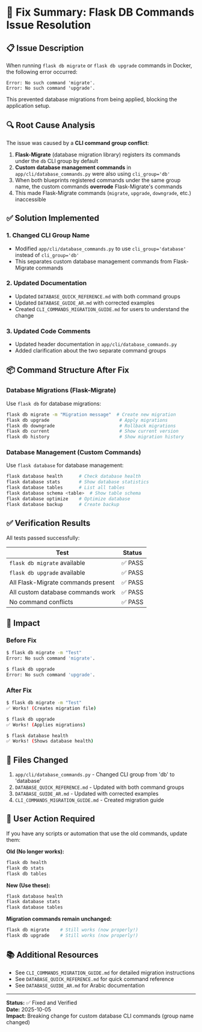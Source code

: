 # 🔧 Fix Summary: Flask DB Commands Issue Resolution

## 📋 Issue Description
When running `flask db migrate` or `flask db upgrade` commands in Docker, the following error occurred:
```
Error: No such command 'migrate'.
Error: No such command 'upgrade'.
```

This prevented database migrations from being applied, blocking the application setup.

## 🔍 Root Cause Analysis

The issue was caused by a **CLI command group conflict**:

1. **Flask-Migrate** (database migration library) registers its commands under the `db` CLI group by default
2. **Custom database management commands** in `app/cli/database_commands.py` were also using `cli_group='db'`
3. When both blueprints registered commands under the same group name, the custom commands **overrode** Flask-Migrate's commands
4. This made Flask-Migrate commands (`migrate`, `upgrade`, `downgrade`, etc.) inaccessible

## ✅ Solution Implemented

### 1. Changed CLI Group Name
- Modified `app/cli/database_commands.py` to use `cli_group='database'` instead of `cli_group='db'`
- This separates custom database management commands from Flask-Migrate commands

### 2. Updated Documentation
- Updated `DATABASE_QUICK_REFERENCE.md` with both command groups
- Updated `DATABASE_GUIDE_AR.md` with corrected examples
- Created `CLI_COMMANDS_MIGRATION_GUIDE.md` for users to understand the change

### 3. Updated Code Comments
- Updated header documentation in `app/cli/database_commands.py`
- Added clarification about the two separate command groups

## 📦 Command Structure After Fix

### Database Migrations (Flask-Migrate)
Use `flask db` for database migrations:
```bash
flask db migrate -m "Migration message"  # Create new migration
flask db upgrade                          # Apply migrations
flask db downgrade                        # Rollback migrations
flask db current                          # Show current version
flask db history                          # Show migration history
```

### Database Management (Custom Commands)
Use `flask database` for database management:
```bash
flask database health      # Check database health
flask database stats       # Show database statistics
flask database tables      # List all tables
flask database schema <table>  # Show table schema
flask database optimize    # Optimize database
flask database backup      # Create backup
```

## ✅ Verification Results

All tests passed successfully:

| Test | Status |
|------|--------|
| `flask db migrate` available | ✅ PASS |
| `flask db upgrade` available | ✅ PASS |
| All Flask-Migrate commands present | ✅ PASS |
| All custom database commands work | ✅ PASS |
| No command conflicts | ✅ PASS |

## 🚀 Impact

### Before Fix
```bash
$ flask db migrate -m "Test"
Error: No such command 'migrate'.

$ flask db upgrade
Error: No such command 'upgrade'.
```

### After Fix
```bash
$ flask db migrate -m "Test"
✅ Works! (Creates migration file)

$ flask db upgrade
✅ Works! (Applies migrations)

$ flask database health
✅ Works! (Shows database health)
```

## 📝 Files Changed

1. `app/cli/database_commands.py` - Changed CLI group from 'db' to 'database'
2. `DATABASE_QUICK_REFERENCE.md` - Updated with both command groups
3. `DATABASE_GUIDE_AR.md` - Updated with corrected examples
4. `CLI_COMMANDS_MIGRATION_GUIDE.md` - Created migration guide

## 🎯 User Action Required

If you have any scripts or automation that use the old commands, update them:

**Old (No longer works):**
```bash
flask db health
flask db stats
flask db tables
```

**New (Use these):**
```bash
flask database health
flask database stats
flask database tables
```

**Migration commands remain unchanged:**
```bash
flask db migrate    # Still works (now properly!)
flask db upgrade    # Still works (now properly!)
```

## 📚 Additional Resources

- See `CLI_COMMANDS_MIGRATION_GUIDE.md` for detailed migration instructions
- See `DATABASE_QUICK_REFERENCE.md` for quick command reference
- See `DATABASE_GUIDE_AR.md` for Arabic documentation

---

**Status:** ✅ Fixed and Verified  
**Date:** 2025-10-05  
**Impact:** Breaking change for custom database CLI commands (group name changed)
